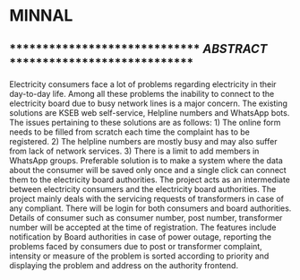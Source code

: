 # MINNAL
## ***************************** *ABSTRACT* ****************************

Electricity consumers face a lot of problems regarding electricity in their day-to-day life. Among all these problems the inability to connect to the electricity board due to busy network lines is a major concern. The existing solutions are KSEB web self-service, Helpline numbers and WhatsApp bots. The issues pertaining to these solutions are as follows: 1) The online form needs to be filled from scratch each time the complaint has to be registered. 2) The helpline numbers are mostly busy and may also suffer from lack of network services. 3) There is a limit to add members in WhatsApp groups. Preferable solution is to make a system where the data about the consumer will be saved only once and a single click can connect them to the electricity board authorities. The project acts as an intermediate between electricity consumers and the electricity board authorities. The project mainly deals with the servicing requests of transformers in case of any compliant. There will be login for both consumers and board authorities. Details of consumer such as consumer number, post number, transformer number will be accepted at the time of registration. The features include notification by Board authorities in case of power outage, reporting the problems faced by consumers due to post or transformer complaint, intensity or measure of the problem is sorted according to priority and displaying the problem and address on the authority frontend.

